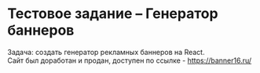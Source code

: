# Тестовое задание – Генератор баннеров
Задача: создать генератор рекламных баннеров на React.\
Сайт был доработан и продан, доступен по ссылке - https://banner16.ru/
